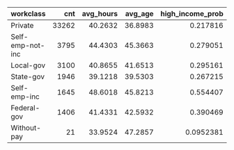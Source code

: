 | workclass        |   cnt |   avg_hours |   avg_age |   high_income_prob |
|:-----------------|------:|------------:|----------:|-------------------:|
| Private          | 33262 |     40.2632 |   36.8983 |          0.217816  |
| Self-emp-not-inc |  3795 |     44.4303 |   45.3663 |          0.279051  |
| Local-gov        |  3100 |     40.8655 |   41.6513 |          0.295161  |
| State-gov        |  1946 |     39.1218 |   39.5303 |          0.267215  |
| Self-emp-inc     |  1645 |     48.6018 |   45.8213 |          0.554407  |
| Federal-gov      |  1406 |     41.4331 |   42.5932 |          0.390469  |
| Without-pay      |    21 |     33.9524 |   47.2857 |          0.0952381 |